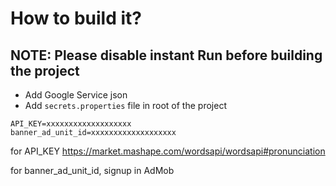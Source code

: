 # How to build it?

## NOTE: Please disable instant Run before building the project 
- Add Google Service json
- Add `secrets.properties` file in root of the project
````
API_KEY=xxxxxxxxxxxxxxxxxxx
banner_ad_unit_id=xxxxxxxxxxxxxxxxxxx
````

for API_KEY  https://market.mashape.com/wordsapi/wordsapi#pronunciation
 
for banner_ad_unit_id, signup in AdMob

